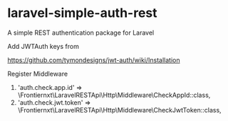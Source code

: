 # laravel-simple-auth-rest
A simple REST authentication package for Laravel

Add JWTAuth keys from

https://github.com/tymondesigns/jwt-auth/wiki/Installation

Register Middleware
1. 'auth.check.app.id' => \Frontiernxt\LaravelRESTApi\Http\Middleware\CheckAppId::class,
2. 'auth.check.jwt.token' => \Frontiernxt\LaravelRESTApi\Http\Middleware\CheckJwtToken::class,
